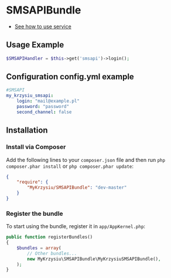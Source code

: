 SMSAPIBundle
=====
* [See how to use service](https://github.com/smsapi/smsapi-php-client)

Usage Example
-------------

``` php
$SMSAPIHandler = $this->get('smsapi')->login();
```
Configuration config.yml example
-------------

``` yml        
#SMSAPI
my_krzysiu_smsapi:
    login: "mail@example.pl"
    password: "password"
    second_channel: false

```
## Installation

### Install via Composer

Add the following lines to your `composer.json` file and then run `php composer.phar install` or `php composer.phar update`:

```json
{
    "require": {
        "MyKrzysiu/SMSAPIBundle": "dev-master"
    }
}
```

### Register the bundle

To start using the bundle, register it in `app/AppKernel.php`:

```php
public function registerBundles()
{
    $bundles = array(
        // Other bundles...
        new MyKrzysiu\SMSAPIBundle\MyKrzysiuSMSAPIBundle(),
    );
}
```
